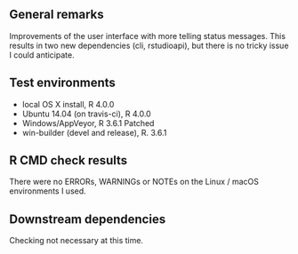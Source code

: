 ## General remarks

Improvements of the user interface with more telling status messages. This 
results in two new dependencies (cli, rstudioapi), but there is no tricky
issue I could anticipate.

## Test environments

* local OS X install, R 4.0.0
* Ubuntu 14.04 (on travis-ci), R 4.0.0
* Windows/AppVeyor, R 3.6.1 Patched
* win-builder (devel and release), R. 3.6.1


## R CMD check results

There were no ERRORs, WARNINGs or NOTEs on the Linux / macOS environments I used. 


## Downstream dependencies

Checking not necessary at this time.

